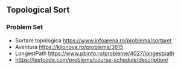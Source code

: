 ## Topological Sort

### Problem Set

 - Sortare topologica https://www.infoarena.ro/problema/sortaret
 - Aventura https://kilonova.ro/problems/3615
 - LongestPath https://www.pbinfo.ro/probleme/4027/longestpath
 - https://leetcode.com/problems/course-schedule/description/
